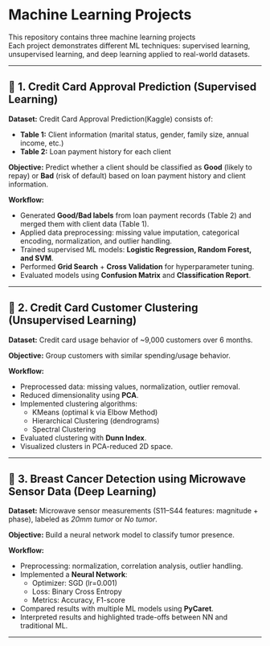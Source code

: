 # Machine Learning Projects  

This repository contains three machine learning projects  
Each project demonstrates different ML techniques: supervised learning, unsupervised learning, and deep learning applied to real-world datasets.  

---
## 📌 1. Credit Card Approval Prediction (Supervised Learning)  

**Dataset:** Credit Card Approval Prediction(Kaggle) consists of:
- **Table 1:** Client information (marital status, gender, family size, annual income, etc.)  
- **Table 2:** Loan payment history for each client  

**Objective:** Predict whether a client should be classified as **Good** (likely to repay) or **Bad** (risk of default) based on loan payment history and client information. 

**Workflow:**  
- Generated **Good/Bad labels** from loan payment records (Table 2) and merged them with client data (Table 1).  
- Applied data preprocessing: missing value imputation, categorical encoding, normalization, and outlier handling.  
- Trained supervised ML models: **Logistic Regression, Random Forest, and SVM**.  
- Performed **Grid Search** + **Cross Validation** for hyperparameter tuning.  
- Evaluated models using **Confusion Matrix** and **Classification Report**.    

---

## 📌 2. Credit Card Customer Clustering (Unsupervised Learning)  
**Dataset:** Credit card usage behavior of ~9,000 customers over 6 months.  

**Objective:** Group customers with similar spending/usage behavior.  

**Workflow:**  
- Preprocessed data: missing values, normalization, outlier removal.  
- Reduced dimensionality using **PCA**.  
- Implemented clustering algorithms:  
  - KMeans (optimal k via Elbow Method)  
  - Hierarchical Clustering (dendrograms)  
  - Spectral Clustering  
- Evaluated clustering with **Dunn Index**.  
- Visualized clusters in PCA-reduced 2D space.  

---

## 📌 3. Breast Cancer Detection using Microwave Sensor Data (Deep Learning)  
**Dataset:** Microwave sensor measurements (S11–S44 features: magnitude + phase), labeled as *20mm tumor* or *No tumor*.  

**Objective:** Build a neural network model to classify tumor presence.  

**Workflow:**  
- Preprocessing: normalization, correlation analysis, outlier handling.  
- Implemented a **Neural Network**:  
  - Optimizer: SGD (lr=0.001)  
  - Loss: Binary Cross Entropy  
  - Metrics: Accuracy, F1-score  
- Compared results with multiple ML models using **PyCaret**.  
- Interpreted results and highlighted trade-offs between NN and traditional ML.  

---
